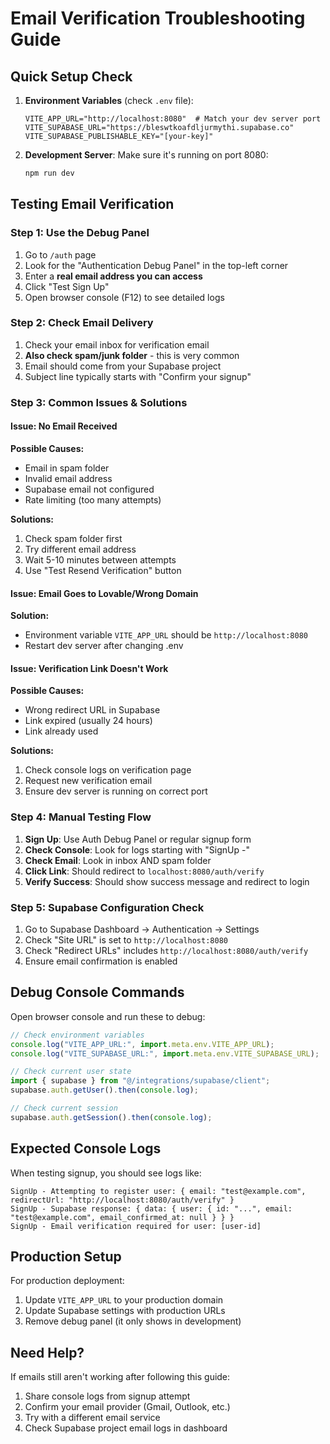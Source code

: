 # Email Verification Troubleshooting Guide

## Quick Setup Check

1. **Environment Variables** (check `.env` file):

   ```
   VITE_APP_URL="http://localhost:8080"  # Match your dev server port
   VITE_SUPABASE_URL="https://bleswtkoafdljurmythi.supabase.co"
   VITE_SUPABASE_PUBLISHABLE_KEY="[your-key]"
   ```

2. **Development Server**: Make sure it's running on port 8080:
   ```bash
   npm run dev
   ```

## Testing Email Verification

### Step 1: Use the Debug Panel

1. Go to `/auth` page
2. Look for the "Authentication Debug Panel" in the top-left corner
3. Enter a **real email address you can access**
4. Click "Test Sign Up"
5. Open browser console (F12) to see detailed logs

### Step 2: Check Email Delivery

1. Check your email inbox for verification email
2. **Also check spam/junk folder** - this is very common
3. Email should come from your Supabase project
4. Subject line typically starts with "Confirm your signup"

### Step 3: Common Issues & Solutions

#### Issue: No Email Received

**Possible Causes:**

- Email in spam folder
- Invalid email address
- Supabase email not configured
- Rate limiting (too many attempts)

**Solutions:**

1. Check spam folder first
2. Try different email address
3. Wait 5-10 minutes between attempts
4. Use "Test Resend Verification" button

#### Issue: Email Goes to Lovable/Wrong Domain

**Solution:**

- Environment variable `VITE_APP_URL` should be `http://localhost:8080`
- Restart dev server after changing .env

#### Issue: Verification Link Doesn't Work

**Possible Causes:**

- Wrong redirect URL in Supabase
- Link expired (usually 24 hours)
- Link already used

**Solutions:**

1. Check console logs on verification page
2. Request new verification email
3. Ensure dev server is running on correct port

### Step 4: Manual Testing Flow

1. **Sign Up**: Use Auth Debug Panel or regular signup form
2. **Check Console**: Look for logs starting with "SignUp -"
3. **Check Email**: Look in inbox AND spam folder
4. **Click Link**: Should redirect to `localhost:8080/auth/verify`
5. **Verify Success**: Should show success message and redirect to login

### Step 5: Supabase Configuration Check

1. Go to Supabase Dashboard → Authentication → Settings
2. Check "Site URL" is set to `http://localhost:8080`
3. Check "Redirect URLs" includes `http://localhost:8080/auth/verify`
4. Ensure email confirmation is enabled

## Debug Console Commands

Open browser console and run these to debug:

```javascript
// Check environment variables
console.log("VITE_APP_URL:", import.meta.env.VITE_APP_URL);
console.log("VITE_SUPABASE_URL:", import.meta.env.VITE_SUPABASE_URL);

// Check current user state
import { supabase } from "@/integrations/supabase/client";
supabase.auth.getUser().then(console.log);

// Check current session
supabase.auth.getSession().then(console.log);
```

## Expected Console Logs

When testing signup, you should see logs like:

```
SignUp - Attempting to register user: { email: "test@example.com", redirectUrl: "http://localhost:8080/auth/verify" }
SignUp - Supabase response: { data: { user: { id: "...", email: "test@example.com", email_confirmed_at: null } } }
SignUp - Email verification required for user: [user-id]
```

## Production Setup

For production deployment:

1. Update `VITE_APP_URL` to your production domain
2. Update Supabase settings with production URLs
3. Remove debug panel (it only shows in development)

## Need Help?

If emails still aren't working after following this guide:

1. Share console logs from signup attempt
2. Confirm your email provider (Gmail, Outlook, etc.)
3. Try with a different email service
4. Check Supabase project email logs in dashboard
